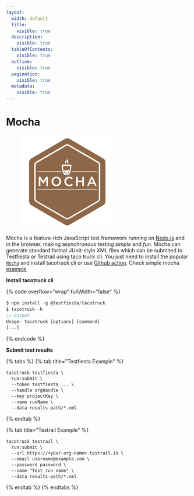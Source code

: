 ```yaml
---
layout:
  width: default
  title:
    visible: true
  description:
    visible: true
  tableOfContents:
    visible: true
  outline:
    visible: true
  pagination:
    visible: true
  metadata:
    visible: true
---
```


# Mocha

<figure><img src="../../../.gitbook/assets/Mocha_logo.svg" alt="" width="256"><figcaption></figcaption></figure>

Mocha is a feature-rich JavaScript test framework running on [Node.js](https://nodejs.org/) and in the browser, making asynchronous testing _simple_ and _fun_. Mocha can generate standard format JUnit-style XML files which can be submited to Testfiesta or Testrail using taco truck cli. You just need to install the popular [`Mocha`](https://mochajs.org/#installation) and install tacotruck cli or use [Github action](https://github.com/testfiesta/tacotruck-action). Check simple mocha [example](https://github.com/testfiesta/tacotruck-examples/tree/main/demo-mocha-tf)

**Install tacotruck cli**

{% code overflow="wrap" fullWidth="false" %}
```javascript
$ npm install -g @testfiesta/tacotruck
$ tacotruck -h
// output
Usage: tacotruck [options] [command]
[...]
```
{% endcode %}

**Submit test results**

{% tabs %}
{% tab title="Testfiesta Example" %}
```
tacotruck testfiesta \
  run:submit \
  --token testfiesta_... \
  --handle orgHandle \
  --key projectKey \
  --name runName \
  --data results-path/*.xml
```
{% endtab %}

{% tab title="Testrail Example" %}
```
tacotruck testrail \
  run:submit \
  --url https://<your-org-name>.testrail.io \
  --email username@example.com \
  --password password \
  --name "Test run name" \
  --data results-path/*.xml
```
{% endtab %}
{% endtabs %}
